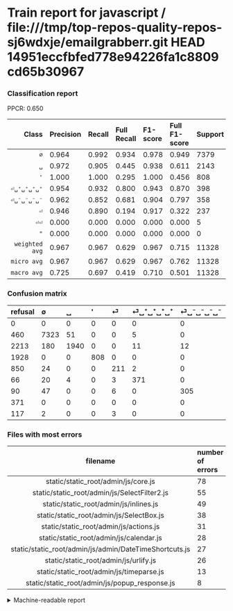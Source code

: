 # Train report for javascript / file:///tmp/top-repos-quality-repos-sj6wdxje/emailgrabberr.git HEAD 14951eccfbfed778e94226fa1c8809cd65b30967

### Classification report

PPCR: 0.650

| Class | Precision | Recall | Full Recall | F1-score | Full F1-score | Support | Full Support | PPCR |
|------:|:----------|:-------|:------------|:---------|:---------|:--------|:-------------|:-----|
| `∅` | 0.964| 0.992| 0.934| 0.978| 0.949| 7379| 7839| 0.941 |
| `␣` | 0.972| 0.905| 0.445| 0.938| 0.611| 2143| 4356| 0.492 |
| `'` | 1.000| 1.000| 0.295| 1.000| 0.456| 808| 2736| 0.295 |
| `⏎␣⁺␣⁺␣⁺␣⁺` | 0.954| 0.932| 0.800| 0.943| 0.870| 398| 464| 0.858 |
| `⏎␣⁻␣⁻␣⁻␣⁻` | 0.962| 0.852| 0.681| 0.904| 0.797| 358| 448| 0.799 |
| `⏎` | 0.946| 0.890| 0.194| 0.917| 0.322| 237| 1087| 0.218 |
| `⏎⏎` | 0.000| 0.000| 0.000| 0.000| 0.000| 5| 122| 0.041 |
| `"` | 0.000| 0.000| 0.000| 0.000| 0.000| 0| 371| 0.000 |
| `weighted avg` | 0.967| 0.967| 0.629| 0.967| 0.715| 11328| 17423| 0.650 |
| `micro avg` | 0.967| 0.967| 0.629| 0.967| 0.762| 11328| 17423| 0.650 |
| `macro avg` | 0.725| 0.697| 0.419| 0.710| 0.501| 11328| 17423| 0.650 |

### Confusion matrix

|refusal|  ∅| ␣| '| ⏎| ⏎␣⁺␣⁺␣⁺␣⁺| ⏎␣⁻␣⁻␣⁻␣⁻| "| ⏎⏎| 
|:---|:---|:---|:---|:---|:---|:---|:---|:---|
|0 |0 |0 |0 |0 |0 |0 |0 |0 |
|460 |7323 |51 |0 |0 |5 |0 |0 |0 |
|2213 |180 |1940 |0 |0 |11 |12 |0 |0 |
|1928 |0 |0 |808 |0 |0 |0 |0 |0 |
|850 |24 |0 |0 |211 |2 |0 |0 |0 |
|66 |20 |4 |0 |3 |371 |0 |0 |0 |
|90 |47 |0 |0 |6 |0 |305 |0 |0 |
|371 |0 |0 |0 |0 |0 |0 |0 |0 |
|117 |2 |0 |0 |3 |0 |0 |0 |0 |

### Files with most errors

| filename | number of errors|
|:----:|:-----|
| static/static_root/admin/js/core.js | 78 |
| static/static_root/admin/js/SelectFilter2.js | 55 |
| static/static_root/admin/js/inlines.js | 49 |
| static/static_root/admin/js/SelectBox.js | 38 |
| static/static_root/admin/js/actions.js | 31 |
| static/static_root/admin/js/calendar.js | 28 |
| static/static_root/admin/js/admin/DateTimeShortcuts.js | 27 |
| static/static_root/admin/js/urlify.js | 26 |
| static/static_root/admin/js/timeparse.js | 13 |
| static/static_root/admin/js/popup_response.js | 8 |

<details>
    <summary>Machine-readable report</summary>
```json
{
  "cl_report": {"\"": {"f1-score": 0.0, "precision": 0.0, "recall": 0.0, "support": 0}, "\u0027": {"f1-score": 1.0, "precision": 1.0, "recall": 1.0, "support": 808}, "macro avg": {"f1-score": 0.7099496169890063, "precision": 0.7248190083667271, "recall": 0.6965119184398761, "support": 11328}, "micro avg": {"f1-score": 0.967337570621469, "precision": 0.967337570621469, "recall": 0.967337570621469, "support": 11328}, "weighted avg": {"f1-score": 0.9666719875788473, "precision": 0.9669841901923077, "recall": 0.967337570621469, "support": 11328}, "\u2205": {"f1-score": 0.9780300500834725, "precision": 0.9640600315955766, "recall": 0.9924108957853368, "support": 7379}, "\u23ce": {"f1-score": 0.9173913043478261, "precision": 0.9461883408071748, "recall": 0.890295358649789, "support": 237}, "\u23ce\u23ce": {"f1-score": 0.0, "precision": 0.0, "recall": 0.0, "support": 5}, "\u23ce\u2423\u207a\u2423\u207a\u2423\u207a\u2423\u207a": {"f1-score": 0.9428208386277, "precision": 0.9537275064267352, "recall": 0.9321608040201005, "support": 398}, "\u23ce\u2423\u207b\u2423\u207b\u2423\u207b\u2423\u207b": {"f1-score": 0.9037037037037037, "precision": 0.9621451104100947, "recall": 0.8519553072625698, "support": 358}, "\u2423": {"f1-score": 0.9376510391493474, "precision": 0.9724310776942355, "recall": 0.9052729818012133, "support": 2143}},
  "cl_report_full": {"\"": {"f1-score": 0.0, "precision": 0.0, "recall": 0.0, "support": 371}, "\u0027": {"f1-score": 0.4559819413092551, "precision": 1.0, "recall": 0.2953216374269006, "support": 2736}, "macro avg": {"f1-score": 0.5006482291616856, "precision": 0.7248190083667271, "recall": 0.4186680506790179, "support": 17423}, "micro avg": {"f1-score": 0.7622691384647491, "precision": 0.967337570621469, "recall": 0.6289387591115193, "support": 17423}, "weighted avg": {"f1-score": 0.7150357513848741, "precision": 0.9430783252606865, "recall": 0.6289387591115193, "support": 17423}, "\u2205": {"f1-score": 0.9488824101068999, "precision": 0.9640600315955766, "recall": 0.9341752774588595, "support": 7839}, "\u23ce": {"f1-score": 0.32213740458015266, "precision": 0.9461883408071748, "recall": 0.19411223551057957, "support": 1087}, "\u23ce\u23ce": {"f1-score": 0.0, "precision": 0.0, "recall": 0.0, "support": 122}, "\u23ce\u2423\u207a\u2423\u207a\u2423\u207a\u2423\u207a": {"f1-score": 0.8698710433763189, "precision": 0.9537275064267352, "recall": 0.7995689655172413, "support": 464}, "\u23ce\u2423\u207b\u2423\u207b\u2423\u207b\u2423\u207b": {"f1-score": 0.7973856209150326, "precision": 0.9621451104100947, "recall": 0.6808035714285714, "support": 448}, "\u2423": {"f1-score": 0.6109274130058259, "precision": 0.9724310776942355, "recall": 0.44536271808999084, "support": 4356}},
  "ppcr": 0.650175055960512
}
```
</details>
